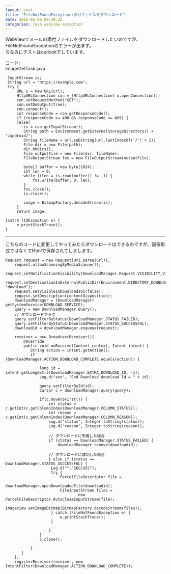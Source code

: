 ```yaml
---
layout: post
title: "FileNotFoundException:添付ファイルをダウンロード"
date: 2015-02-26 09:39:33
categories: java webview exception
---
```

<p>WebViewでメールの添付ファイルをダウンロードしたいのですが、FileNotFoundExceptionのエラーが出ます。<br>
ちなみにテストはoutlookでしています。</p>

<p>コード:<br>
ImageGetTask.java</p>

<pre><code> InputStream is;
 String url = "https://example.com";
 try {
     URL u = new URL(url);
     HttpURLConnection con = (HttpURLConnection) u.openConnection();
     con.setRequestMethod("GET");
     con.setDoOutput(true);
     con.connect();
     int responseCode = con.getResponseCode();
     if (responseCode &gt;= 400 &amp;&amp; responseCode &lt;= 499) {
     }else{
        is = con.getInputStream();
        String path = Environment.getExternalStorageDirectory() + "/apdroid/";
        String fileName = url.substring(url.lastIndexOf('/') + 1);
        File dir = new File(path);
        dir.mkdirs();
        File outputFile = new File(dir, fileName);
        FileOutputStream fos = new FileOutputStream(outputFile);

        byte[] buffer = new byte[1024];
        int len = 0;
        while ((len = is.read(buffer)) != -1) {
            fos.write(buffer, 0, len);
        }
        fos.close();
        is.close();

        image = BitmapFactory.decodeStream(is);
     }
     return image;

}catch (IOException e) {
     e.printStackTrace();
}
</code></pre>

<hr>

<p>こちらのコードに変更してやってみたらダウンロードはできるのですが、画像形式ではなくてHtmlで保存されてしまします。</p>

<pre><code>Request request = new Request(Uri.parse(url));
    request.allowScanningByMediaScanner();
    request.setNotificationVisibility(DownloadManager.Request.VISIBILITY_VISIBLE_NOTIFY_COMPLETED);
    request.setDestinationInExternalPublicDir(Environment.DIRECTORY_DOWNLOADS, "download");
    request.setVisibleInDownloadsUi(false);
    request.setDescription(contentDisposition);
    downloadManager = (DownloadManager) getSystemService(DOWNLOAD_SERVICE);
    query = new DownloadManager.Query();
    // ダウンロードフラグ
    query.setFilterByStatus(DownloadManager.STATUS_FAILED);
    query.setFilterByStatus(DownloadManager.STATUS_SUCCESSFUL);
    downloadid = downloadManager.enqueue(request);

    receiver = new BroadcastReceiver(){
        @Override
        public void onReceive(Context context, Intent intent) {
           String action = intent.getAction();
           if (DownloadManager.ACTION_DOWNLOAD_COMPLETE.equals(action)) {

               long id = intent.getLongExtra(DownloadManager.EXTRA_DOWNLOAD_ID, -1);
               Log.d("xxx", "End Download download Id = " + id);

               query.setFilterById(id);
               Cursor c = downloadManager.query(query);

               if(c.moveToFirst()) {
                   int status = c.getInt(c.getColumnIndex(DownloadManager.COLUMN_STATUS));
                   int reason = c.getInt(c.getColumnIndex(DownloadManager.COLUMN_REASON));
                   Log.d("status", Integer.toString(status));
                   Log.d("reason", Integer.toString(reason));

                   // ダウンロードに失敗した場合
                   if (status == DownloadManager.STATUS_FAILED) {
                       downloadManager.remove(downloadid);

                   // ダウンロードに成功した場合
                   } else if (status == DownloadManager.STATUS_SUCCESSFUL) {
                    Log.d("","SECCUSS");
                    try {
                        ParcelFileDescriptor file =
                                downloadManager.openDownloadedFile(downloadid);
                        FileInputStream files =
                                new ParcelFileDescriptor.AutoCloseInputStream(file);
                        imageView.setImageBitmap(BitmapFactory.decodeStream(files));
                    } catch (FileNotFoundException e) {
                        e.printStackTrace();
                    }

                   }
               }
               c.close();

           }
       }
    };
    registerReceiver(receiver, new IntentFilter(DownloadManager.ACTION_DOWNLOAD_COMPLETE));
</code></pre>
